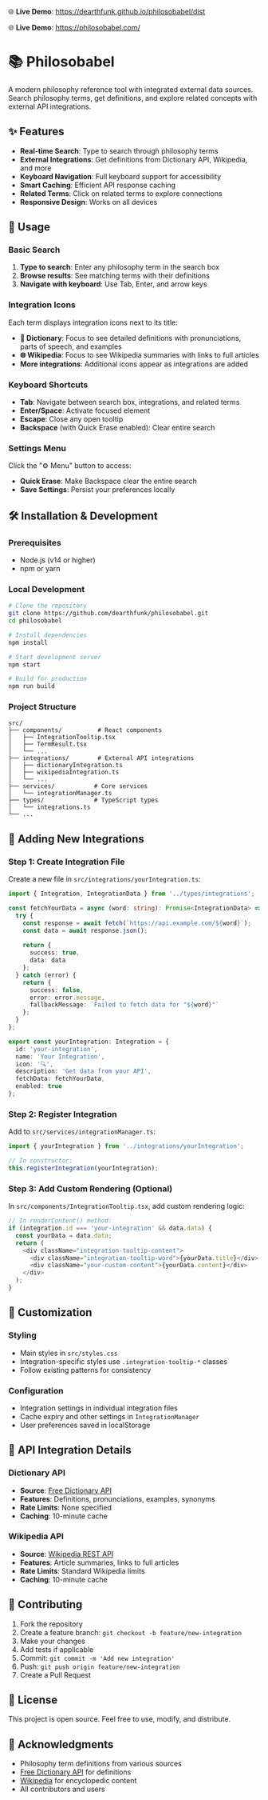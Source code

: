 🌐 **Live Demo**: https://dearthfunk.github.io/philosobabel/dist

🌐 **Live Demo**: https://philosobabel.com/

# 📚 Philosobabel

A modern philosophy reference tool with integrated external data sources. Search philosophy terms, get definitions, and explore related concepts with external API integrations.

## ✨ Features

- **Real-time Search**: Type to search through philosophy terms
- **External Integrations**: Get definitions from Dictionary API, Wikipedia, and more
- **Keyboard Navigation**: Full keyboard support for accessibility
- **Smart Caching**: Efficient API response caching
- **Related Terms**: Click on related terms to explore connections
- **Responsive Design**: Works on all devices

## 🚀 Usage

### Basic Search
1. **Type to search**: Enter any philosophy term in the search box
2. **Browse results**: See matching terms with their definitions
3. **Navigate with keyboard**: Use Tab, Enter, and arrow keys

### Integration Icons
Each term displays integration icons next to its title:
- **📖 Dictionary**: Focus to see detailed definitions with pronunciations, parts of speech, and examples
- **🌐 Wikipedia**: Focus to see Wikipedia summaries with links to full articles
- **More integrations**: Additional icons appear as integrations are added

### Keyboard Shortcuts
- **Tab**: Navigate between search box, integrations, and related terms
- **Enter/Space**: Activate focused element
- **Escape**: Close any open tooltip
- **Backspace** (with Quick Erase enabled): Clear entire search

### Settings Menu
Click the "⚙️ Menu" button to access:
- **Quick Erase**: Make Backspace clear the entire search
- **Save Settings**: Persist your preferences locally

## 🛠️ Installation & Development

### Prerequisites
- Node.js (v14 or higher)
- npm or yarn

### Local Development
```bash
# Clone the repository
git clone https://github.com/dearthfunk/philosobabel.git
cd philosobabel

# Install dependencies
npm install

# Start development server
npm start

# Build for production
npm run build
```

### Project Structure
```
src/
├── components/          # React components
│   ├── IntegrationTooltip.tsx
│   ├── TermResult.tsx
│   └── ...
├── integrations/        # External API integrations
│   ├── dictionaryIntegration.ts
│   ├── wikipediaIntegration.ts
│   └── ...
├── services/           # Core services
│   └── integrationManager.ts
├── types/              # TypeScript types
│   └── integrations.ts
└── ...
```

## 🔌 Adding New Integrations

### Step 1: Create Integration File
Create a new file in `src/integrations/yourIntegration.ts`:

```typescript
import { Integration, IntegrationData } from '../types/integrations';

const fetchYourData = async (word: string): Promise<IntegrationData> => {
  try {
    const response = await fetch(`https://api.example.com/${word}`);
    const data = await response.json();
    
    return {
      success: true,
      data: data
    };
  } catch (error) {
    return {
      success: false,
      error: error.message,
      fallbackMessage: `Failed to fetch data for "${word}"`
    };
  }
};

export const yourIntegration: Integration = {
  id: 'your-integration',
  name: 'Your Integration',
  icon: '🔍',
  description: 'Get data from your API',
  fetchData: fetchYourData,
  enabled: true
};
```

### Step 2: Register Integration
Add to `src/services/integrationManager.ts`:

```typescript
import { yourIntegration } from '../integrations/yourIntegration';

// In constructor:
this.registerIntegration(yourIntegration);
```

### Step 3: Add Custom Rendering (Optional)
In `src/components/IntegrationTooltip.tsx`, add custom rendering logic:

```typescript
// In renderContent() method:
if (integration.id === 'your-integration' && data.data) {
  const yourData = data.data;
  return (
    <div className="integration-tooltip-content">
      <div className="integration-tooltip-word">{yourData.title}</div>
      <div className="your-custom-content">{yourData.content}</div>
    </div>
  );
}
```

## 🎨 Customization

### Styling
- Main styles in `src/styles.css`
- Integration-specific styles use `.integration-tooltip-*` classes
- Follow existing patterns for consistency

### Configuration
- Integration settings in individual integration files
- Cache expiry and other settings in `IntegrationManager`
- User preferences saved in localStorage

## 🔧 API Integration Details

### Dictionary API
- **Source**: [Free Dictionary API](https://dictionaryapi.dev/)
- **Features**: Definitions, pronunciations, examples, synonyms
- **Rate Limits**: None specified
- **Caching**: 10-minute cache

### Wikipedia API
- **Source**: [Wikipedia REST API](https://en.wikipedia.org/api/rest_v1/)
- **Features**: Article summaries, links to full articles
- **Rate Limits**: Standard Wikipedia limits
- **Caching**: 10-minute cache

## 🤝 Contributing

1. Fork the repository
2. Create a feature branch: `git checkout -b feature/new-integration`
3. Make your changes
4. Add tests if applicable
5. Commit: `git commit -m 'Add new integration'`
6. Push: `git push origin feature/new-integration`
7. Create a Pull Request

## 📝 License

This project is open source. Feel free to use, modify, and distribute.

## 🙏 Acknowledgments

- Philosophy term definitions from various sources
- [Free Dictionary API](https://dictionaryapi.dev/) for definitions
- [Wikipedia](https://wikipedia.org/) for encyclopedic content
- All contributors and users
